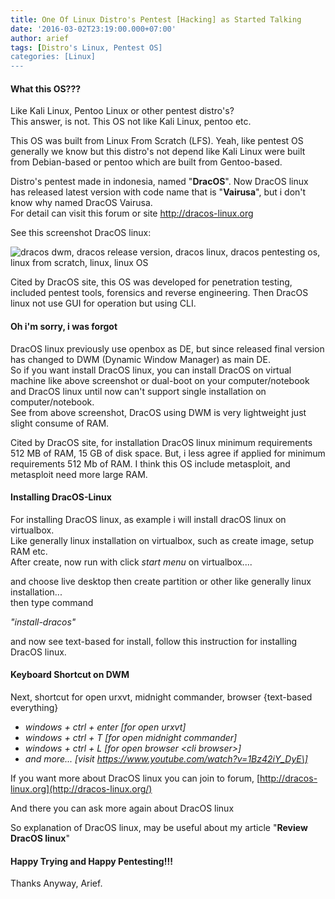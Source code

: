 ```yaml
---
title: One Of Linux Distro's Pentest [Hacking] as Started Talking
date: '2016-03-02T23:19:00.000+07:00'
author: arief
tags: [Distro's Linux, Pentest OS]
categories: [Linux]
---
```


#### What this OS???

Like Kali Linux, Pentoo Linux or other pentest distro's?  
This answer, is not. This OS not like Kali Linux, pentoo etc.  

This OS was built from Linux From Scratch (LFS). Yeah, like pentest OS generally we know but this distro's not depend like Kali Linux were built from Debian-based or pentoo which are built from Gentoo-based.  

Distro's pentest made in indonesia, named "**DracOS**". Now DracOS linux has released latest version with code name that is "**Vairusa**", but i don't know why named DracOS Vairusa.  
For detail can visit this forum or site http://dracos-linux.org  

See this screenshot DracOS linux:

![dracos dwm, dracos release version, dracos linux, dracos pentesting os, linux from scratch, linux, linux OS](https://4.bp.blogspot.com/-Di-RH5vpVDE/VtcITD9oQ1I/AAAAAAAAC_M/T85R8QIf8nk/s1600/Screenshot_20160302_221224.png)

Cited by DracOS site, this OS was developed for penetration testing, included pentest tools, forensics and reverse engineering. Then DracOS linux not use GUI for operation but using CLI.

#### Oh i'm sorry, i was forgot

DracOS linux previously use openbox as DE, but since released final version has changed to DWM (Dynamic Window Manager) as main DE.  
So if you want install DracOS linux, you can install DracOS on virtual machine like above screenshot or dual-boot on your computer/notebook and DracOS linux until now can't support single installation on computer/notebook.  
See from above screenshot, DracOS using DWM is very lightweight just slight consume of RAM.  

Cited by DracOS site, for installation DracOS linux minimum requirements 512 MB of RAM, 15 GB of disk space. But, i less agree if applied for minimum requirements 512 Mb of RAM. I think this OS include metasploit, and metasploit need more large RAM.

#### Installing DracOS-Linux

For installing DracOS linux, as example i will install dracOS linux on virtualbox.  
Like generally linux installation on virtualbox, such as create image, setup RAM etc.  
After create, now run with click _start menu_ on virtualbox....  

and choose live desktop then create partition or other like generally linux installation...  
then type command  

_"install-dracos"_  

and now see text-based for install, follow this instruction for installing DracOS linux.  

#### Keyboard Shortcut on DWM

Next, shortcut for open urxvt, midnight commander, browser {text-based everything}  

* _windows + ctrl + enter \[for open urxvt\]_
* _windows + ctrl + T \[for open midnight commander\]_
* _windows + ctrl + L \[for open browser &lt;cli browser&gt;\]_
* _and more... \[visit https://www.youtube.com/watch?v=1Bz42iY_DyE\]_

If you want more about DracOS linux you can join to forum, [http://dracos-linux.org](http://dracos-linux.org/)  

And there you can ask more again about DracOS linux  

So explanation of DracOS linux, may be useful about my article "**Review DracOS linux**"

#### Happy Trying and Happy Pentesting!!!

Thanks Anyway, Arief.